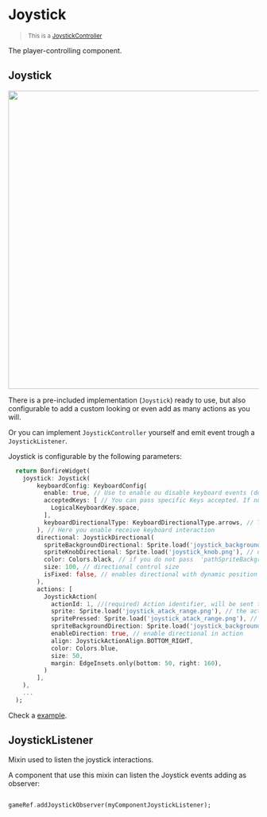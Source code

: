 # Joystick

> <small>This is a [JoystickController](https://github.com/RafaelBarbosatec/bonfire/blob/master/lib/joystick/joystick_controller.dart)</small>

The player-controlling component.

## Joystick

<img src="../../_media/screeShot_joystick.jpg" width="600"/>

There is a pre-included implementation (`Joystick`) ready to use, but also configurable to add a custom looking or even add as many actions as you will.

Or you can implement `JoystickController` yourself and emit event trough a `JoystickListener`.

Joystick is configurable by the following parameters:
```dart
  return BonfireWidget(
    joystick: Joystick(
        keyboardConfig: KeyboardConfig(
          enable: true, // Use to enable ou disable keyboard events (default is true)
          acceptedKeys: [ // You can pass specific Keys accepted. If null accept all keys
            LogicalKeyboardKey.space,
          ],
          keyboardDirectionalType: KeyboardDirectionalType.arrows, // Type of the directional (arrows or wasd)
        ), // Here you enable receive keyboard interaction
        directional: JoystickDirectional(
          spriteBackgroundDirectional: Sprite.load('joystick_background.png'), //directinal control background
          spriteKnobDirectional: Sprite.load('joystick_knob.png'), // directional indicator circle background
          color: Colors.black, // if you do not pass  'pathSpriteBackgroundDirectional' or  'pathSpriteKnobDirectional' you can define a color for the directional.
          size: 100, // directional control size
          isFixed: false, // enables directional with dynamic position in relation to the first touch on the screen
        ),
        actions: [
          JoystickAction(
            actionId: 1, //(required) Action identifier, will be sent to 'void joystickAction(JoystickActionEvent event) {}' when pressed
            sprite: Sprite.load('joystick_atack_range.png'), // the action image
            spritePressed: Sprite.load('joystick_atack_range.png'), // Optional image to be shown when the action is fired
            spriteBackgroundDirection: Sprite.load('joystick_background.png'), //directinal control background
            enableDirection: true, // enable directional in action
            align: JoystickActionAlign.BOTTOM_RIGHT,
            color: Colors.blue,
            size: 50,
            margin: EdgeInsets.only(bottom: 50, right: 160),
          )
        ],
    ),
    ...
  );
```

Check a [example](https://github.com/RafaelBarbosatec/bonfire/blob/master/example/lib/main.dart).

## JoystickListener

Mixin used to listen the joystick interactions.

A component that use this mixin can listen the Joystick events adding as observer:

```dart

gameRef.addJoystickObserver(myComponentJoystickListener);

```